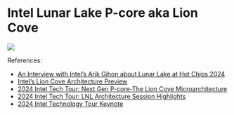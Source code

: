 # Intel Lunar Lake P-core aka Lion Cove

![](./lion_cove.svg)

References:

- [An Interview with Intel’s Arik Gihon about Lunar Lake at Hot Chips 2024](https://chipsandcheese.com/2024/09/02/an-interview-with-intels-arik-gihon-about-lunar-lake-at-hot-chips-2024/)
- [Intel’s Lion Cove Architecture Preview](https://chipsandcheese.com/2024/06/03/intels-lion-cove-architecture-preview/)
- [2024 Intel Tech Tour: Next Gen P-core-The Lion Cove Microarchitecture](https://www.intel.com/content/www/us/en/content-details/824430/2024-intel-tech-tour-next-gen-p-core-the-lion-cove-microarchitecture.html)
- [2024 Intel Tech Tour: LNL Architecture Session Highlights](https://www.intel.com/content/www/us/en/content-details/824443/2024-intel-tech-tour-lnl-architecture-session-highlights.html)
- [2024 Intel Technology Tour Keynote](https://www.intel.com/content/www/us/en/content-details/824444/2024-intel-technology-tour-keynote.html)
